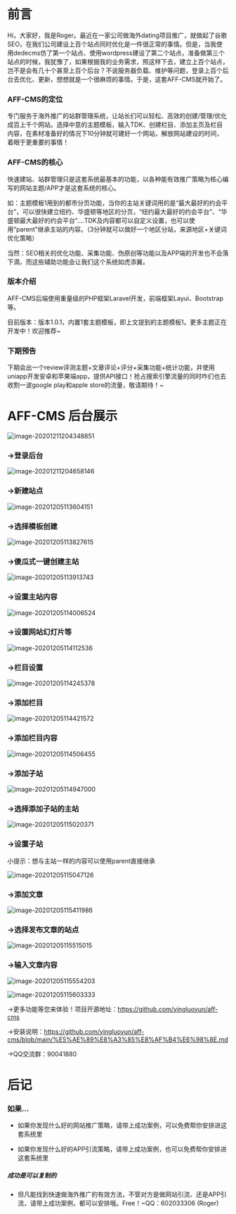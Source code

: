 # 前言

Hi，大家好，我是Roger。最近在一家公司做海外dating项目推广，就做起了谷歌SEO，在我们公司建设上百个站点同时优化是一件很正常的事情。但是，当我使用dedecms仿了第一个站点、使用wordpress建设了第二个站点，准备做第三个站点的时候，我犹豫了，如果根据我的业务需求，照这样下去，建立上百个站点，岂不是会有几十个甚至上百个后台？不说服务器负载、维护等问题，登录上百个后台去优化、更新，想想就是一个很麻烦的事情。于是，这套AFF-CMS就开始了。

### AFF-CMS的定位

专门服务于海外推广的站群管理系统，让站长们可以轻松、高效的创建/管理/优化成百上千个网站。选择中意的主题模板，输入TDK、创建栏目、添加主页及栏目内容，在素材准备好的情况下10分钟就可建好一个网站，解放网站建设的时间，着眼于更重要的事情！

### AFF-CMS的核心

快速建站、站群管理只是这套系统最基本的功能，以各种能有效推广策略为核心编写的网站主题/APP才是这套系统的核心。

如：主题模板1用到的都市分页功能，当你的主站关键词用的是“最大最好的约会平台”，可以很快建立纽约、华盛顿等地区的分页，“纽约最大最好的约会平台”、“华盛顿最大最好的约会平台”....TDK及内容都可以自定义设置，也可以使用“parent”继承主站的内容。（3分钟就可以做好一个地区分站，来源地区+关键词优化策略）

当然：SEO相关的优化功能、采集功能、伪原创等功能以及APP端的开发也不会落下滴，而这些辅助功能会让我们这个系统如虎添翼。

### 版本介绍

AFF-CMS后端使用重量级的PHP框架Laravel开发，前端框架Layui、Bootstrap等。

目前版本：版本1.0.1，内置1套主题模板，即上文提到的主题模板1。更多主题正在开发中！欢迎推荐~

### 下期预告

下期会出一个review评测主题+文章评论+评分+采集功能+统计功能，并使用uniapp开发安卓和苹果端app，提供API接口！抢占搜索引擎流量的同时咋们也去收割一波google play和apple store的流量，敬请期待！~

# AFF-CMS 后台展示

![image-20201211204348851](https://raw.githubusercontent.com/yingluoyun/aff-cms/main/readmeImg/image-20201211204348851.png)

### ->登录后台

![image-20201211204658146](https://raw.githubusercontent.com/yingluoyun/aff-cms/main/readmeImg/image-20201211204658146.png)

### ->新建站点

![image-20201205113604151](https://raw.githubusercontent.com/yingluoyun/aff-cms/main/readmeImg/image-20201205113604151.png)



### ->选择模板创建

![image-20201205113827615](https://raw.githubusercontent.com/yingluoyun/aff-cms/main/readmeImg/image-20201205113827615.png)

### ->傻瓜式一键创建主站

![image-20201205113913743](https://raw.githubusercontent.com/yingluoyun/aff-cms/main/readmeImg/image-20201205113913743.png)

### ->设置主站内容

![image-20201205114006524](https://raw.githubusercontent.com/yingluoyun/aff-cms/main/readmeImg/image-20201205114006524.png)

### ->设置网站幻灯片等

![image-20201205114112536](https://raw.githubusercontent.com/yingluoyun/aff-cms/main/readmeImg/image-20201205114112536.png)

### ->栏目设置

![image-20201205114245378](https://raw.githubusercontent.com/yingluoyun/aff-cms/main/readmeImg/image-20201205114245378.png)

### ->添加栏目

![image-20201205114421572](https://raw.githubusercontent.com/yingluoyun/aff-cms/main/readmeImg/image-20201205114421572.png)

### ->添加栏目内容

![image-20201205114506455](https://raw.githubusercontent.com/yingluoyun/aff-cms/main/readmeImg/image-20201205114506455.png)

### ->添加子站

![image-20201205114947000](https://raw.githubusercontent.com/yingluoyun/aff-cms/main/readmeImg/image-20201205114947000.png)

### ->选择添加子站的主站

![image-20201205115020371](https://raw.githubusercontent.com/yingluoyun/aff-cms/main/readmeImg/image-20201205115020371.png)

### ->设置子站

小提示：想与主站一样的内容可以使用parent直接继承

![image-20201205115047126](https://raw.githubusercontent.com/yingluoyun/aff-cms/main/readmeImg/image-20201205115047126.png)

### ->添加文章

![image-20201205115411986](https://raw.githubusercontent.com/yingluoyun/aff-cms/main/readmeImg/image-20201205115411986.png)

### ->选择发布文章的站点

![image-20201205115515015](https://raw.githubusercontent.com/yingluoyun/aff-cms/main/readmeImg/image-20201205115515015.png)

### ->输入文章内容

![image-20201205115554203](https://raw.githubusercontent.com/yingluoyun/aff-cms/main/readmeImg/image-20201205115554203.png)

![image-20201205115603333](https://raw.githubusercontent.com/yingluoyun/aff-cms/main/readmeImg/image-20201205115603333.png)

->更多功能等您来体验！项目开源地址：https://github.com/yingluoyun/aff-cms

->安装说明：https://github.com/yingluoyun/aff-cms/blob/main/%E5%AE%89%E8%A3%85%E8%AF%B4%E6%98%8E.md

->QQ交流群：90041880

# 后记

### 如果...

- 如果你发现什么好的网站推广策略，请带上成功案例，可以免费帮你安排进这套系统里

- 如果你发现什么好的APP引流策略，请带上成功案例，也可以免费帮你安排进这套系统里

##### 成功是可以复制的

- 但凡能找到快速做海外推广的有效方法，不管对方是做网站引流、还是APP引流，请带上成功案例，都可以安排哦。Free！~QQ：602033306  (Roger)
